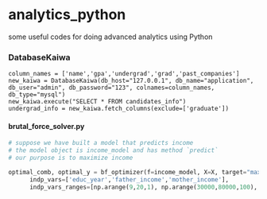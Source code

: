 # analytics_python
some useful codes for doing advanced analytics using Python


### DatabaseKaiwa
```
column_names = ['name','gpa','undergrad','grad','past_companies']
new_kaiwa = DatabaseKaiwa(db_host="127.0.0.1", db_name="application", db_user="admin", db_password="123", colnames=column_names, db_type="mysql")
new_kaiwa.execute("SELECT * FROM candidates_info")
undergrad_info = new_kaiwa.fetch_columns(exclude=['graduate'])
```
#### brutal_force_solver.py
```python
# suppose we have built a model that predicts income
# the model object is income_model and has method `predict`
# our purpose is to maximize income

optimal_comb, optimal_y = bf_optimizer(f=income_model, X=X, target="max",
      indp_vars=['educ_year','father_income','mother_income'],
      indp_vars_ranges=[np.arange(9,20,1), np.arange(30000,80000,100), np.arange(30000,80000,100)])
```
